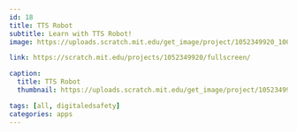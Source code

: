 ```yaml
---
id: 18
title: TTS Robot
subtitle: Learn with TTS Robot!
image: https://uploads.scratch.mit.edu/get_image/project/1052349920_100x80.png

link: https://scratch.mit.edu/projects/1052349920/fullscreen/

caption:
  title: TTS Robot
  thumbnail: https://uploads.scratch.mit.edu/get_image/project/1052349920_100x80.png

tags: [all, digitaledsafety]
categories: apps  
---
```

